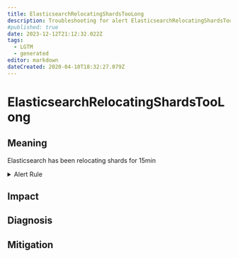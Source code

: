 ```yaml
---
title: ElasticsearchRelocatingShardsTooLong
description: Troubleshooting for alert ElasticsearchRelocatingShardsTooLong
#published: true
date: 2023-12-12T21:12:32.022Z
tags: 
  - LGTM
  - generated
editor: markdown
dateCreated: 2020-04-10T18:32:27.079Z
---
```


# ElasticsearchRelocatingShardsTooLong

## Meaning
[//]: # "Short paragraph that explains what the alert means"
Elasticsearch has been relocating shards for 15min

<details>
  <summary>Alert Rule</summary>

{{% rule "elasticsearch/prometheus-community-elasticsearch-exporter.yml" "ElasticsearchRelocatingShardsTooLong" %}}

{{% comment %}}

```yaml
alert: ElasticsearchRelocatingShardsTooLong
expr: elasticsearch_cluster_health_relocating_shards > 0
for: 15m
labels:
    severity: warning
annotations:
    summary: Elasticsearch relocating shards too long (instance {{ $labels.instance }})
    description: |-
        Elasticsearch has been relocating shards for 15min
          VALUE = {{ $value }}
          LABELS = {{ $labels }}
    runbook: https://github.com/srerun/prometheus-alerts/blob/main/content/runbooks/prometheus-community-elasticsearch-exporter/ElasticsearchRelocatingShardsTooLong.md

```

{{% /comment %}}

</details>


## Impact
[//]: # "What could / will happen if the alert is not addressed"



## Diagnosis
[//]: # "Steps to take to identify the cause of the problem"



## Mitigation
[//]: # "The steps necessary to resolve the alert"
